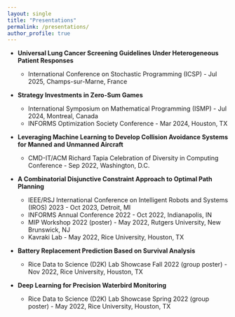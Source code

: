 ```yaml
---
layout: single
title: "Presentations"
permalink: /presentations/
author_profile: true
---
```


* **Universal Lung Cancer Screening Guidelines Under Heterogeneous Patient Responses**
  * International Conference on Stochastic Programming (ICSP) - Jul 2025, Champs-sur-Marne, France

* **Strategy Investments in Zero-Sum Games**
  * International Symposium on Mathematical Programming (ISMP) - Jul 2024, Montreal, Canada
  * INFORMS Optimization Society Conference - Mar 2024, Houston, TX

* **Leveraging Machine Learning to Develop Collision Avoidance Systems for Manned and Unmanned Aircraft**
  * CMD-IT/ACM Richard Tapia Celebration of Diversity in Computing Conference - Sep 2022, Washington, D.C.

* **A Combinatorial Disjunctive Constraint Approach to Optimal Path Planning**
  * IEEE/RSJ International Conference on Intelligent Robots and Systems (IROS) 2023 - Oct 2023, Detroit, MI
  * INFORMS Annual Conference 2022 - Oct 2022, Indianapolis, IN
  * MIP Workshop 2022 (poster) - May 2022, Rutgers University, New Brunswick, NJ
  * Kavraki Lab - May 2022, Rice University, Houston, TX

* **Battery Replacement Prediction Based on Survival Analysis**
  * Rice Data to Science (D2K) Lab Showcase Fall 2022 (group poster) - Nov 2022, Rice University, Houston, TX

* **Deep Learning for Precision Waterbird Monitoring**
  * Rice Data to Science (D2K) Lab Showcase Spring 2022 (group poster) - May 2022, Rice University, Houston, TX

